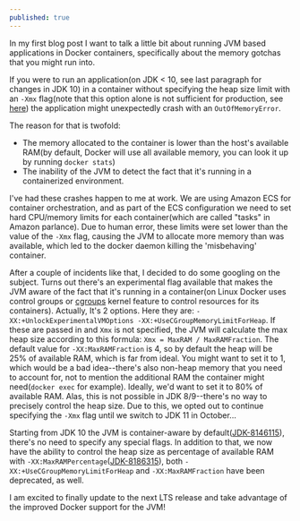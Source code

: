 ```yaml
---
published: true
---
```

In my first blog post I want to talk a little bit about running JVM based applications in Docker containers, specifically about the memory gotchas that you might run into.

If you were to run an application(on JDK < 10, see last paragraph for changes in JDK 10) in a container without specifying the heap size limit with an `-Xmx` flag(note that this option alone is not sufficient for production, see [here](https://medium.com/@matt_rasband/dockerizing-a-spring-boot-application-6ec9b9b41faf)) the application might unexpectedly crash with an `OutOfMemoryError`. 

The reason for that is twofold:
- The memory allocated to the container is lower than the host's available RAM(by default, Docker will use all available memory, you can look it up by running `docker stats`)
- The inability of the JVM to detect the fact that it's running in a containerized environment.

I've had these crashes happen to me at work. We are using Amazon ECS for container orchestration, and as part of the ECS configuration we need to set hard CPU/memory limits for each container(which are called "tasks" in Amazon parlance). Due to human error, these limits were set lower than the value of the `-Xmx` flag, causing the JVM to allocate more memory than was available, which led to the docker daemon killing the 'misbehaving' container.

After a couple of incidents like that, I decided to do some googling on the subject. Turns out there's an experimental flag available that makes the JVM aware of the fact that it's running in a container(on Linux Docker uses control groups or [cgroups](https://sysadmincasts.com/episodes/14-introduction-to-linux-control-groups-cgroups) kernel feature to control resources for its containers). Actually, It's  2 options. Here they are: `-XX:+UnlockExperimentalVMOptions -XX:+UseCGroupMemoryLimitForHeap`. If these are passed in and `Xmx` is not specified, the JVM will calculate the max heap size according to this formula: `Xmx = MaxRAM / MaxRAMFraction`. The default value for `-XX:MaxRAMFraction` is 4, so by default the heap will be 25% of available RAM, which is far from ideal. You might want to set it to 1, which would be a bad idea--there's also non-heap memory that you need to account for, not to mention the additional RAM the container might need(`docker exec` for example). Ideally, we'd want to set it to 80% of available RAM. Alas, this is not possible in JDK 8/9--there's no way to precisely control the heap size. Due to this, we opted out to continue specifying the `-Xmx` flag until we switch to JDK 11 in October...

Starting from JDK 10 the JVM is container-aware by default([JDK-8146115](https://bugs.openjdk.java.net/browse/JDK-8146115)), there's no need to specify any special flags. In addition to that, we now have the ability to control the heap size as percentage of available RAM with `-XX:MaxRAMPercentage`([JDK-8186315](https://bugs.openjdk.java.net/browse/JDK-8186315)), both `-XX:+UseCGroupMemoryLimitForHeap` and `-XX:MaxRAMFraction` have been deprecated, as well.

I am excited to finally update to the next LTS release and take advantage of the improved Docker support for the JVM!






